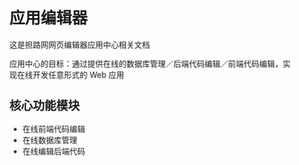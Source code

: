# 应用编辑器

这是担路网网页编辑器应用中心相关文档

应用中心的目标：通过提供在线的数据库管理／后端代码编辑／前端代码编辑，实现在线开发任意形式的 Web 应用

## 核心功能模块

* 在线前端代码编辑
* 在线数据库管理
* 在线编辑后端代码
